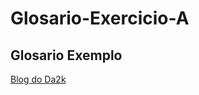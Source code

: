 # Glosario-Exercicio-A
## Glosario Exemplo
[Blog do Da2k](https://blog.da2k.com.br "Clique e acesse agora!")

